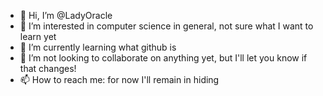 - 👋 Hi, I’m @LadyOracle
- 👀 I’m interested in computer science in general, not sure what I want to learn yet
- 🌱 I’m currently learning what github is
- 💞️ I’m not looking to collaborate on anything yet, but I'll let you know if that changes!
- 📫 How to reach me: for now I'll remain in hiding

<!---
LadyOracle/LadyOracle is a ✨ special ✨ repository because its `README.md` (this file) appears on your GitHub profile.
You can click the Preview link to take a look at your changes.
--->
